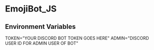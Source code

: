# EmojiBot_JS

## Environment Variables
TOKEN="YOUR DISCORD BOT TOKEN GOES HERE"
ADMIN="DISCORD USER ID FOR ADMIN USER OF BOT"